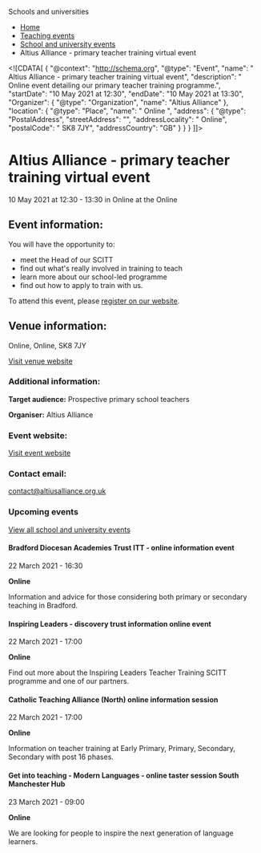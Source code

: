 Schools and universities

*   [Home](/)
*   [Teaching events](/teaching-events)
*   [School and university events](/teaching-events/training-provider-events)
*   Altius Alliance - primary teacher training virtual event

<!\[CDATA\[ { "@context": "http://schema.org", "@type": "Event", "name": " Altius Alliance - primary teacher training virtual event", "description": " Online event detailing our primary teacher training programme.", "startDate": "10 May 2021 at 12:30", "endDate": "10 May 2021 at 13:30", "Organizer": { "@type": "Organization", "name": "Altius Alliance" }, "location": { "@type": "Place", "name": " Online ", "address": { "@type": "PostalAddress", "streetAddress": "", "addressLocality": " Online", "postalCode": " SK8 7JY", "addressCountry": "GB" } } } \]\]>

Altius Alliance - primary teacher training virtual event
========================================================

10 May 2021 at 12:30 - 13:30 in Online at the Online

Event information:
------------------

You will have the opportunity to:

*   meet the Head of our SCITT
*   find out what's really involved in training to teach
*   learn more about our school-led programme 
*   find out how to apply to train with us.

To attend this event, please [register on our website](https://www.altiusalliance.org.uk/).

Venue information:
------------------

Online, Online, SK8 7JY

[Visit venue website](https://www.altiusalliance.org.uk/ "Online")

### Additional information:

**Target audience:** Prospective primary school teachers

**Organiser:** Altius Alliance

### Event website:

[Visit event website](https://www.altiusalliance.org.uk/)

### Contact email:

[contact@altiusalliance.org.uk](mailto:contact@altiusalliance.org.uk)

### Upcoming events

[View all school and university events](/teaching-events/training-provider-events)

[](/teaching-events/training-provider-events/210322-bradford-diocesan-academies-trust-itt-online-information-event)

#### Bradford Diocesan Academies Trust ITT - online information event

22 March 2021 - 16:30

**Online**

Information and advice for those considering both primary or secondary teaching in Bradford.

[](/teaching-events/training-provider-events/210322-inspiring-leaders-discovery-trust-information-online-event)

#### Inspiring Leaders - discovery trust information online event

22 March 2021 - 17:00

**Online**

Find out more about the Inspiring Leaders Teacher Training SCITT programme and one of our partners.

[](/teaching-events/training-provider-events/210322-catholic-teaching-alliance-north-online-information-session)

#### Catholic Teaching Alliance (North) online information session

22 March 2021 - 17:00

**Online**

Information on teacher training at Early Primary, Primary, Secondary, Secondary with post 16 phases.

[](/teaching-events/training-provider-events/210323-get-into-teaching-modern-languages-online-taster-session-south-manchester-hub)

#### Get into teaching - Modern Languages - online taster session South Manchester Hub

23 March 2021 - 09:00

**Online**

We are looking for people to inspire the next generation of language learners.